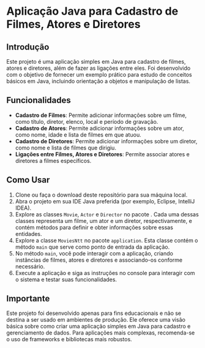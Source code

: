 # Aplicação Java para Cadastro de Filmes, Atores e Diretores

## Introdução
Este projeto é uma aplicação simples em Java para cadastro de filmes, atores e diretores, além de fazer as ligações entre eles. Foi desenvolvido com o objetivo de fornecer um exemplo prático para estudo de conceitos básicos em Java, incluindo orientação a objetos e manipulação de listas.

## Funcionalidades
- **Cadastro de Filmes**: Permite adicionar informações sobre um filme, como título, diretor, elenco, local e período de gravação.
- **Cadastro de Atores**: Permite adicionar informações sobre um ator, como nome, idade e lista de filmes em que atuou.
- **Cadastro de Diretores**: Permite adicionar informações sobre um diretor, como nome e lista de filmes que dirigiu.
- **Ligações entre Filmes, Atores e Diretores**: Permite associar atores e diretores a filmes específicos.

## Como Usar
1. Clone ou faça o download deste repositório para sua máquina local.
2. Abra o projeto em sua IDE Java preferida (por exemplo, Eclipse, IntelliJ IDEA).
3. Explore as classes `Movie`, `Actor` e `Director` no pacote . Cada uma dessas classes representa um filme, um ator e um diretor, respectivamente, e contém métodos para definir e obter informações sobre essas entidades.
4. Explore a classe `MoviesNtt` no pacote `application`. Esta classe contém o método `main` que serve como ponto de entrada da aplicação.
5. No método `main`, você pode interagir com a aplicação, criando instâncias de filmes, atores e diretores e associando-os conforme necessário.
6. Execute a aplicação e siga as instruções no console para interagir com o sistema e testar suas funcionalidades.

## Importante
Este projeto foi desenvolvido apenas para fins educacionais e não se destina a ser usado em ambientes de produção. Ele oferece uma visão básica sobre como criar uma aplicação simples em Java para cadastro e gerenciamento de dados. Para aplicações mais complexas, recomenda-se o uso de frameworks e bibliotecas mais robustos.

